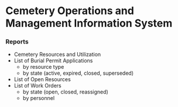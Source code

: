 # Cemetery Operations and Management Information System #

### Reports

* Cemetery Resources and Utilization
* List of Burial Permit Applications
    * by resource type
    * by state (active, expired, closed, superseded)
* List of Open Resources
* List of Work Orders
    * by state (open, closed, reassigned)
    * by personnel
